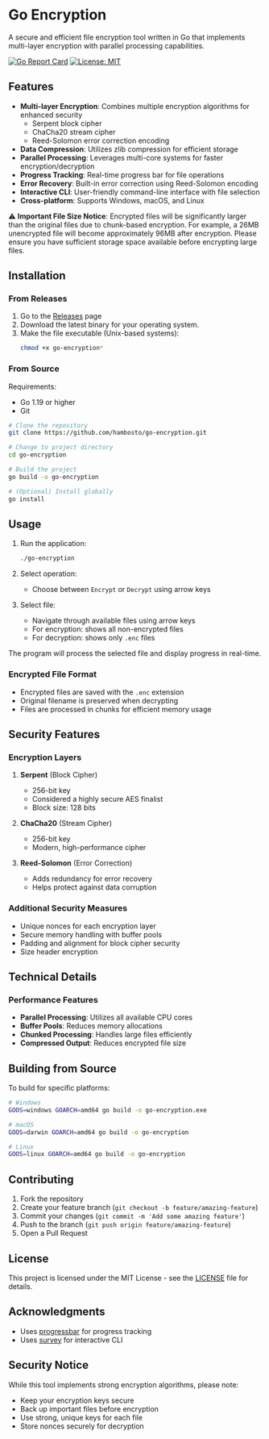 # Go Encryption

A secure and efficient file encryption tool written in Go that implements multi-layer encryption with parallel processing capabilities.

[![Go Report Card](https://goreportcard.com/badge/github.com/hambosto/go-encryption)](https://goreportcard.com/report/github.com/hambosto/go-encryption)
[![License: MIT](https://img.shields.io/badge/License-MIT-yellow.svg)](https://opensource.org/licenses/MIT)

## Features

- **Multi-layer Encryption**: Combines multiple encryption algorithms for enhanced security
  - Serpent block cipher
  - ChaCha20 stream cipher
  - Reed-Solomon error correction encoding
- **Data Compression**: Utilizes zlib compression for efficient storage
- **Parallel Processing**: Leverages multi-core systems for faster encryption/decryption
- **Progress Tracking**: Real-time progress bar for file operations
- **Error Recovery**: Built-in error correction using Reed-Solomon encoding
- **Interactive CLI**: User-friendly command-line interface with file selection
- **Cross-platform**: Supports Windows, macOS, and Linux

⚠️ **Important File Size Notice**: Encrypted files will be significantly larger than the original files due to chunk-based encryption. For example, a 26MB unencrypted file will become approximately 96MB after encryption. Please ensure you have sufficient storage space available before encrypting large files.

## Installation

### From Releases

1. Go to the [Releases](https://github.com/hambosto/go-encryption/releases) page
2. Download the latest binary for your operating system.
3. Make the file executable (Unix-based systems):
   ```bash
   chmod +x go-encryption*
   ```

### From Source

Requirements:
- Go 1.19 or higher
- Git

```bash
# Clone the repository
git clone https://github.com/hambosto/go-encryption.git

# Change to project directory
cd go-encryption

# Build the project
go build -o go-encryption

# (Optional) Install globally
go install
```

## Usage

1. Run the application:
   ```bash
   ./go-encryption
   ```

2. Select operation:
   - Choose between `Encrypt` or `Decrypt` using arrow keys

3. Select file:
   - Navigate through available files using arrow keys
   - For encryption: shows all non-encrypted files
   - For decryption: shows only `.enc` files

The program will process the selected file and display progress in real-time.

### Encrypted File Format

- Encrypted files are saved with the `.enc` extension
- Original filename is preserved when decrypting
- Files are processed in chunks for efficient memory usage

## Security Features

### Encryption Layers

1. **Serpent** (Block Cipher)
   - 256-bit key
   - Considered a highly secure AES finalist
   - Block size: 128 bits

2. **ChaCha20** (Stream Cipher)
   - 256-bit key
   - Modern, high-performance cipher

3. **Reed-Solomon** (Error Correction)
   - Adds redundancy for error recovery
   - Helps protect against data corruption

### Additional Security Measures

- Unique nonces for each encryption layer
- Secure memory handling with buffer pools
- Padding and alignment for block cipher security
- Size header encryption

## Technical Details

### Performance Features

- **Parallel Processing**: Utilizes all available CPU cores
- **Buffer Pools**: Reduces memory allocations
- **Chunked Processing**: Handles large files efficiently
- **Compressed Output**: Reduces encrypted file size

## Building from Source

To build for specific platforms:

```bash
# Windows
GOOS=windows GOARCH=amd64 go build -o go-encryption.exe

# macOS
GOOS=darwin GOARCH=amd64 go build -o go-encryption

# Linux
GOOS=linux GOARCH=amd64 go build -o go-encryption
```

## Contributing

1. Fork the repository
2. Create your feature branch (`git checkout -b feature/amazing-feature`)
3. Commit your changes (`git commit -m 'Add some amazing feature'`)
4. Push to the branch (`git push origin feature/amazing-feature`)
5. Open a Pull Request

## License

This project is licensed under the MIT License - see the [LICENSE](LICENSE) file for details.

## Acknowledgments

- Uses [progressbar](https://github.com/schollz/progressbar) for progress tracking
- Uses [survey](https://github.com/AlecAivazis/survey) for interactive CLI

## Security Notice

While this tool implements strong encryption algorithms, please note:
- Keep your encryption keys secure
- Back up important files before encryption
- Use strong, unique keys for each file
- Store nonces securely for decryption